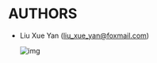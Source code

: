 # AUTHORS

* Liu Xue Yan (<liu_xue_yan@foxmail.com>)

  ![img](https://www.gravatar.com/avatar/049d2fae1fd2df6439e87d1383d0276b)
